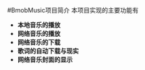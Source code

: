 #BmobMusic项目简介
本项目实现的主要功能有

- **本地音乐的播放**
- **网络音乐的播放**
- **网络音乐的下载**
- **歌词的自动下载与现实**
- **网络音乐封面的显示**

